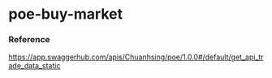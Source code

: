# poe-buy-market

### Reference

https://app.swaggerhub.com/apis/Chuanhsing/poe/1.0.0#/default/get_api_trade_data_static

